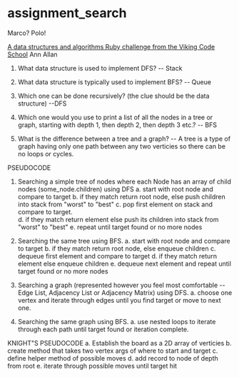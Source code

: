 # assignment_search
Marco?  Polo!

[A data structures and algorithms Ruby challenge from the Viking Code School](http://www.vikingcodeschool.com)
Ann Allan

1)  What data structure is used to implement DFS?
-- Stack

2)  What data structure is typically used to implement BFS?
-- Queue

3)  Which one can be done recursively? (the clue should be the data structure)
--DFS

4)  Which one would you use to print a list of all the nodes in a tree or graph, starting with depth 1, then depth 2, then depth 3 etc.?
-- BFS

5)  What is the difference between a tree and a graph?
-- A tree is a type of graph having only one path between any two verticies so there can be no loops or cycles.

PSEUDOCODE
1)  Searching a simple tree of nodes where each Node has an array of child nodes (some_node.children) using DFS
  a.  start with root node and compare to target
  b.  if they match return root node, else push children into stack from "worst" to "best"
  c.  pop first element on stack and compare to target.  
  d.  if they match return element else push its children into stack from "worst" to "best"
  e.  repeat until target found or no more nodes

2)  Searching the same tree using BFS.
    a.  start with root node and compare to target
    b. if they match return root node, else enqueue children
    c.  dequeue first element and compare to target
    d.  if they match return element else enqueue children
    e.  dequeue next element and repeat until target found or no more nodes


3)  Searching a graph (represented however you feel most comfortable -- Edge List, Adjacency List or Adjacency Matrix) using DFS.
    a.  choose one vertex and iterate through edges until you find target or move to next one.

4)  Searching the same graph using BFS.
    a. use nested loops to iterate through each path until target found or iteration complete.

KNIGHT"S PSEUDOCODE
a.  Establish the board as a 2D array of verticies
b.  create method that takes two vertex args of where to start and target
c.  define helper method of possible moves
d.  add record to node of depth from root
e.  iterate through possible moves until target hit
